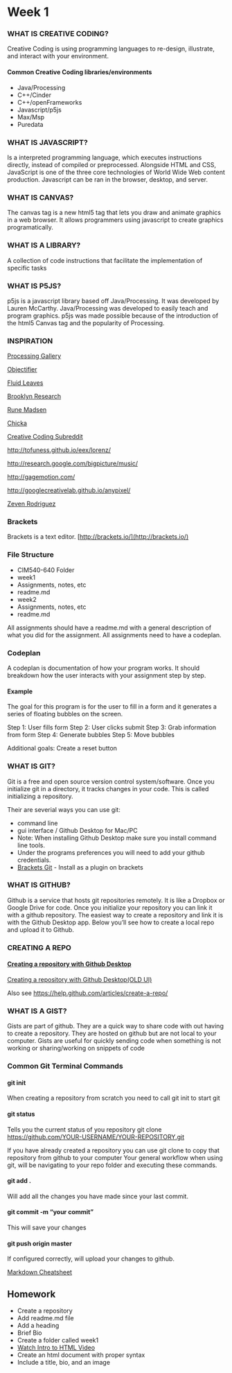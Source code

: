 # Week 1

### WHAT IS CREATIVE CODING?

Creative Coding is using programming languages to re-design, illustrate, and interact with your environment.

#### Common Creative Coding libraries/environments

* Java/Processing
* C++/Cinder
* C++/openFrameworks
* Javascript/p5js
* Max/Msp
* Puredata

### WHAT IS JAVASCRIPT?  

Is a interpreted programming language, which executes instructions directly, instead of compiled or preprocessed. Alongside HTML and CSS, JavaScript is one of the three core technologies of World Wide Web content production. Javascript can be ran in the browser, desktop, and server.

### WHAT IS CANVAS?

The canvas tag is a new html5 tag that lets you draw and animate graphics in a web browser. It allows programmers using javascript to create graphics programatically.

### WHAT IS A LIBRARY?

A collection of code instructions that facilitate the implementation of specific tasks

### WHAT IS P5JS?

p5js is a javascript library based off Java/Processing. It was developed by Lauren McCarthy. Java/Processing was developed to easily teach and program graphics. p5js was made possible because of the introduction of the html5 Canvas tag and the popularity of Processing.

### INSPIRATION

[Processing Gallery](https://processing.org/exhibition/)

[Objectifier](https://bjoernkarmann.dk/objectifier)

[Fluid Leaves](http://reinoudvanlaar.nl/project/leavespattern/)

[Brooklyn Research](http://brooklynresearch.com/projects/)

[Rune Madsen](https://runemadsen.com/)

[Chicka](http://www.imagima.com/)

[Creative Coding Subreddit](https://www.reddit.com/r/creativecoding/)

http://tofuness.github.io/eex/lorenz/

http://research.google.com/bigpicture/music/

http://gagemotion.com/

http://googlecreativelab.github.io/anypixel/

[Zeven Rodriguez](http://www.howlinwolves.com)

### Brackets

Brackets is a text editor. [http://brackets.io/](http://brackets.io/)

### File Structure

* CIM540-640 Folder
 * week1
  * Assignments, notes, etc
  * readme.md
 * week2
  * Assignments, notes, etc
  * readme.md

  All assignments should have a readme.md with a general description of what you did for the assignment. All assignments need to have a codeplan.

### Codeplan

A codeplan is documentation of how your program works. It should breakdown how the user interacts with your assignment step by step.

#### Example

The goal for this program is for the user to fill in a form and it generates a series of floating bubbles on the screen.

Step 1: User fills form
Step 2: User clicks submit
Step 3: Grab information from form
Step 4: Generate bubbles
Step 5: Move bubbles

Additional goals: Create a reset button

### WHAT IS GIT?

Git is a free and open source version control system/software. Once you initialize git in a directory, it tracks changes in your code. This is called initializing a repository.

Their are severial ways you can use git:

* command line
* gui interface / Github Desktop for Mac/PC
 * Note: When installing Github Desktop make sure you install command line tools.
 * Under the programs preferences you will need to add your github credentials.
* [Brackets Git](https://github.com/zaggino/brackets-git) - Install as a plugin on brackets

### WHAT IS GITHUB?

Github is a service that hosts git repositories remotely. It is like a Dropbox or Google Drive for code. Once you initialize your repository you can link it with a github repository. The easiest way to create a repository and link it is with the Github Desktop app. Below you’ll see how to create a local repo and upload it to Github.

### CREATING A REPO

#### [Creating a repository with Github Desktop](https://vimeo.com/230808881)

[Creating a repository with Github Desktop(OLD UI)](https://vimeo.com/230784919)

Also see https://help.github.com/articles/create-a-repo/

### WHAT IS A GIST?

Gists are part of github. They are a quick way to share code with out having to create a repository. They are hosted on github but are not local to your computer. Gists are useful for quickly sending code when something is not working or sharing/working on snippets of code


### Common Git Terminal Commands

#### git init

When creating a repository from scratch you need to call git init to start git

#### git status

Tells you the current status of you repository
git clone https://github.com/YOUR-USERNAME/YOUR-REPOSITORY.git

If you have already created a repository you can use git clone to copy that repository from github to your computer
Your general workflow when using git, will be navigating to your repo folder and executing these commands.

#### git add .

Will add all the changes you have made since your last commit.

#### git commit -m “your commit”

This will save your changes

#### git push origin master

If configured correctly, will upload your changes to github.


[Markdown Cheatsheet](https://github.com/adam-p/markdown-here/wiki/Markdown-Cheatsheet)


## Homework

* Create a repository
* Add readme.md file
* Add a heading
* Brief Bio
* Create a folder called week1
* [Watch Intro to HTML Video](https://vimeo.com/230795009)
* Create an html document with proper syntax
* Include a title, bio, and an image
